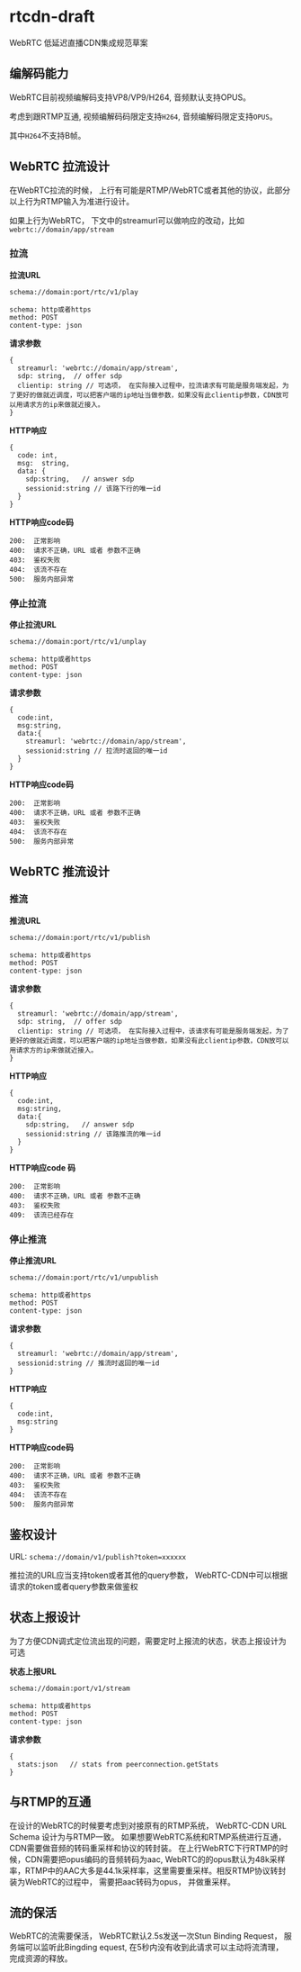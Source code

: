 # rtcdn-draft


WebRTC 低延迟直播CDN集成规范草案 



## 编解码能力

WebRTC目前视频编解码支持VP8/VP9/H264,  音频默认支持OPUS。

考虑到跟RTMP互通, 视频编解码码限定支持`H264`, 音频编解码限定支持`OPUS`。

其中`H264`不支持B帧。


## WebRTC 拉流设计

在WebRTC拉流的时候， 上行有可能是RTMP/WebRTC或者其他的协议，此部分以上行为RTMP输入为准进行设计。

如果上行为WebRTC， 下文中的streamurl可以做响应的改动，比如`webrtc://domain/app/stream`


### 拉流

**拉流URL**

`schema://domain:port/rtc/v1/play`

```
schema: http或者https
method: POST
content-type: json
```

**请求参数**


```
{
  streamurl: 'webrtc://domain/app/stream',
  sdp: string,  // offer sdp
  clientip: string // 可选项， 在实际接入过程中，拉流请求有可能是服务端发起，为了更好的做就近调度，可以把客户端的ip地址当做参数，如果没有此clientip参数，CDN放可以用请求方的ip来做就近接入。
}
```



**HTTP响应**

```
{
  code: int,
  msg:  string,
  data: {
    sdp:string,   // answer sdp 
    sessionid:string // 该路下行的唯一id
  }
}
```

**HTTP响应code码**

```
200:  正常影响
400:  请求不正确，URL 或者 参数不正确
403:  鉴权失败
404:  该流不存在
500:  服务内部异常  
```


### 停止拉流


**停止拉流URL**

`schema://domain:port/rtc/v1/unplay`

```
schema: http或者https
method: POST
content-type: json
```


**请求参数**


```
{
  code:int,
  msg:string,
  data:{
    streamurl: 'webrtc://domain/app/stream',
    sessionid:string // 拉流时返回的唯一id
  }
}
```

**HTTP响应code码**

```
200:  正常影响
400:  请求不正确，URL 或者 参数不正确
403:  鉴权失败
404:  该流不存在
500:  服务内部异常  
```




## WebRTC 推流设计


### 推流


**推流URL**


`schema://domain:port/rtc/v1/publish`

```
schema: http或者https
method: POST
content-type: json
```


**请求参数**


```
{
  streamurl: 'webrtc://domain/app/stream',
  sdp: string,  // offer sdp
  clientip: string // 可选项， 在实际接入过程中，该请求有可能是服务端发起，为了更好的做就近调度，可以把客户端的ip地址当做参数，如果没有此clientip参数，CDN放可以用请求方的ip来做就近接入。
}
```


**HTTP响应**

```
{
  code:int,
  msg:string,
  data:{
    sdp:string,   // answer sdp 
    sessionid:string // 该路推流的唯一id
  }
}
```


**HTTP响应code 码**


```
200:  正常影响
400:  请求不正确，URL 或者 参数不正确
403:  鉴权失败
409:  该流已经存在  
```




### 停止推流


**停止推流URL**

`schema://domain:port/rtc/v1/unpublish`

```
schema: http或者https
method: POST
content-type: json
```


**请求参数**


```
{
  streamurl: 'webrtc://domain/app/stream',
  sessionid:string // 推流时返回的唯一id
}
```


**HTTP响应**

```
{
  code:int,
  msg:string
}
```

**HTTP响应code码**

```
200:  正常影响
400:  请求不正确，URL 或者 参数不正确
403:  鉴权失败
404:  该流不存在
500:  服务内部异常  
```



## 鉴权设计

URL: `schema://domain/v1/publish?token=xxxxxx`

推拉流的URL应当支持token或者其他的query参数， WebRTC-CDN中可以根据请求的token或者query参数来做鉴权




## 状态上报设计


为了方便CDN调式定位流出现的问题，需要定时上报流的状态，状态上报设计为可选


**状态上报URL**

`schema://domain:port/v1/stream`


```
schema: http或者https
method: POST
content-type: json
```


**请求参数**


```
{
  stats:json   // stats from peerconnection.getStats
}
```


## 与RTMP的互通

在设计的WebRTC的时候要考虑到对接原有的RTMP系统， WebRTC-CDN URL Schema 设计为与RTMP一致。 如果想要WebRTC系统和RTMP系统进行互通，CDN需要做音频的转码重采样和协议的转封装。
在上行WebRTC下行RTMP的时候，CDN需要把opus编码的音频转码为aac, WebRTC的的opus默认为48k采样率，RTMP中的AAC大多是44.1k采样率，这里需要重采样。相反RTMP协议转封装为WebRTC的过程中，
需要把aac转码为opus， 并做重采样。


## 流的保活

WebRTC的流需要保活， WebRTC默认2.5s发送一次Stun Binding Request， 服务端可以监听此Bingding equest,  在5秒内没有收到此请求可以主动将流清理， 完成资源的释放。


 
